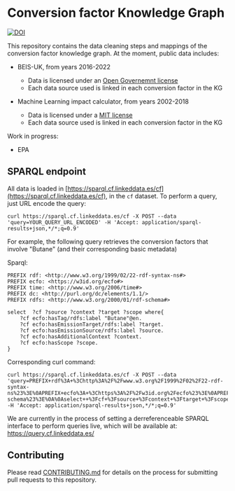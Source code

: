 # Conversion factor Knowledge Graph
[![DOI](https://zenodo.org/badge/566371476.svg)](https://zenodo.org/badge/latestdoi/566371476)

This repository contains the data cleaning steps and mappings of the conversion factor knowledge graph. At the moment, public data includes:

- BEIS-UK, from years 2016-2022
    - Data is licensed under an [Open Governemnt license](https://www.nationalarchives.gov.uk/doc/open-government-licence/version/3/)
    - Each data source used is linked in each conversion factor in the KG

- Machine Learning impact calculator, from years 2002-2018
    - Data is licensed under a [MIT license](https://github.com/mlco2/impact/blob/master/LICENSE)
    - Each data source used is linked in each conversion factor in the KG

Work in progress:
- EPA


## SPARQL endpoint

All data is loaded in [https://sparql.cf.linkeddata.es/cf](https://sparql.cf.linkeddata.es/cf), in the `cf` dataset. To perform a query, just URL encode the query:
```
curl https://sparql.cf.linkeddata.es/cf -X POST --data 'query=YOUR_QUERY_URL_ENCODED' -H 'Accept: application/sparql-results+json,*/*;q=0.9'
```

For example, the following query retrieves the conversion factors that involve "Butane" (and their corresponding basic metadata)

Sparql: 
```
PREFIX rdf: <http://www.w3.org/1999/02/22-rdf-syntax-ns#>
PREFIX ecfo: <https://w3id.org/ecfo#>
PREFIX time: <http://www.w3.org/2006/time#>
PREFIX dc: <http://purl.org/dc/elements/1.1/>
PREFIX rdfs: <http://www.w3.org/2000/01/rdf-schema#>

select  ?cf ?source ?context ?target ?scope where{
    ?cf ecfo:hasTag/rdfs:label "Butane"@en.
    ?cf ecfo:hasEmissionTarget/rdfs:label ?target.
    ?cf ecfo:hasEmissionSource/rdfs:label ?source.
    ?cf ecfo:hasAdditionalContext ?context.
    ?cf ecfo:hasScope ?scope.
}
```
Corresponding curl command:
```
curl https://sparql.cf.linkeddata.es/cf -X POST --data 'query=PREFIX+rdf%3A+%3Chttp%3A%2F%2Fwww.w3.org%2F1999%2F02%2F22-rdf-syntax-ns%23%3E%0APREFIX+ecfo%3A+%3Chttps%3A%2F%2Fw3id.org%2Fecfo%23%3E%0APREFIX+time%3A+%3Chttp%3A%2F%2Fwww.w3.org%2F2006%2Ftime%23%3E%0APREFIX+dc%3A+%3Chttp%3A%2F%2Fpurl.org%2Fdc%2Felements%2F1.1%2F%3E%0APREFIX+rdfs%3A+%3Chttp%3A%2F%2Fwww.w3.org%2F2000%2F01%2Frdf-schema%23%3E%0A%0Aselect++%3Fcf+%3Fsource+%3Fcontext+%3Ftarget+%3Fscope+where%7B%0A++++%3Fcf+ecfo%3AhasTag%2Frdfs%3Alabel+%22Butane%22%40en.%0A++++%3Fcf+ecfo%3AhasEmissionTarget%2Frdfs%3Alabel+%3Ftarget.%0A++++%3Fcf+ecfo%3AhasEmissionSource%2Frdfs%3Alabel+%3Fsource.%0A++++%3Fcf+ecfo%3AhasAdditionalContext+%3Fcontext.%0A++++%3Fcf+ecfo%3AhasScope+%3Fscope.%0A%7D' -H 'Accept: application/sparql-results+json,*/*;q=0.9'
```

We are currently in the process of setting a derreferenceable SPARQL interface to perform queries live, which will be available at: https://query.cf.linkeddata.es/

## Contributing

Please read [CONTRIBUTING.md](CONTRIBUTING.md) for details on the process for submitting pull requests to this repository. 
